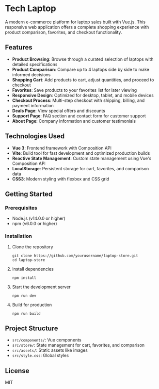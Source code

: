 # Tech Laptop

A modern e-commerce platform for laptop sales built with Vue.js. This responsive web application offers a complete shopping experience with product comparison, favorites, and checkout functionality.

## Features

- **Product Browsing**: Browse through a curated selection of laptops with detailed specifications
- **Product Comparison**: Compare up to 4 laptops side by side to make informed decisions
- **Shopping Cart**: Add products to cart, adjust quantities, and proceed to checkout
- **Favorites**: Save products to your favorites list for later viewing
- **Responsive Design**: Optimized for desktop, tablet, and mobile devices
- **Checkout Process**: Multi-step checkout with shipping, billing, and payment information
- **Deals Page**: View special offers and discounts
- **Support Page**: FAQ section and contact form for customer support
- **About Page**: Company information and customer testimonials

## Technologies Used

- **Vue 3**: Frontend framework with Composition API
- **Vite**: Build tool for fast development and optimized production builds
- **Reactive State Management**: Custom state management using Vue's Composition API
- **LocalStorage**: Persistent storage for cart, favorites, and comparison data
- **CSS3**: Modern styling with flexbox and CSS grid

## Getting Started

### Prerequisites

- Node.js (v14.0.0 or higher)
- npm (v6.0.0 or higher)

### Installation

1. Clone the repository
   ```
   git clone https://github.com/yourusername/laptop-store.git
   cd laptop-store
   ```

2. Install dependencies
   ```
   npm install
   ```

3. Start the development server
   ```
   npm run dev
   ```

4. Build for production
   ```
   npm run build
   ```

## Project Structure

- `src/components/`: Vue components
- `src/store/`: State management for cart, favorites, and comparison
- `src/assets/`: Static assets like images
- `src/style.css`: Global styles

## License

MIT
